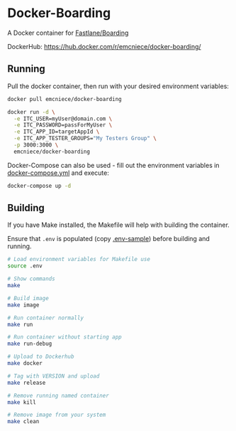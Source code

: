 # Docker-Boarding

A Docker container for [Fastlane/Boarding](https://github.com/fastlane/boarding/)

DockerHub: https://hub.docker.com/r/emcniece/docker-boarding/

## Running

Pull the docker container, then run with your desired environment variables:

```sh
docker pull emcniece/docker-boarding

docker run -d \
  -e ITC_USER=myUser@domain.com \
  -e ITC_PASSWORD=passForMyUser \
  -e ITC_APP_ID=targetAppId \
  -e ITC_APP_TESTER_GROUPS="My Testers Group" \
  -p 3000:3000 \
  emcniece/docker-boarding
```

Docker-Compose can also be used - fill out the environment variables in [docker-compose.yml](./docker-compose.yml) and execute:

```sh
docker-compose up -d
```

## Building

If you have Make installed, the Makefile will help with building the container.

Ensure that `.env` is populated (copy [.env-sample](./.env-sample)) before building and running.

```sh
# Load environment variables for Makefile use
source .env

# Show commands
make

# Build image
make image

# Run container normally
make run

# Run container without starting app
make run-debug

# Upload to Dockerhub
make docker

# Tag with VERSION and upload
make release

# Remove running named container
make kill

# Remove image from your system
make clean
